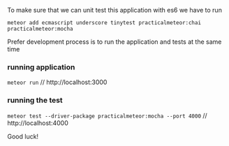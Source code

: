 To make sure that we can unit test this application with es6 we have to run

`meteor add ecmascript underscore tinytest practicalmeteor:chai practicalmeteor:mocha`

Prefer development process is to run the application and tests at the same time

### running application
`meteor run` // http://localhost:3000

### running the test
`meteor test --driver-package practicalmeteor:mocha --port 4000` // http://localhost:4000

Good luck!

